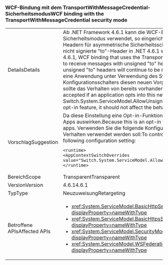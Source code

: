 ### <a name="wcf-binding-with-the-transportwithmessagecredential-security-mode"></a><span data-ttu-id="01fce-101">WCF-Bindung mit dem TransportWithMessageCredential-Sicherheitsmodus</span><span class="sxs-lookup"><span data-stu-id="01fce-101">WCF binding with the TransportWithMessageCredential security mode</span></span>

|   |   |
|---|---|
|<span data-ttu-id="01fce-102">Details</span><span class="sxs-lookup"><span data-stu-id="01fce-102">Details</span></span>|<span data-ttu-id="01fce-103">Ab .NET Framework 4.6.1 kann die WCF-Bindung, die den TransportWithMessageCredential-Sicherheitsmodus verwendet, so eingerichtet werden, dass Nachrichten mit nicht signierten &quot;to&quot;-Headern für asymmetrische Sicherheitsschlüssel empfangen werden. Standardmäßig werden nicht signierte &quot;to&quot;-Header in .NET 4.6.1 weiter abgelehnt.</span><span class="sxs-lookup"><span data-stu-id="01fce-103">Beginning in the .NET Framework 4.6.1, WCF binding that uses the TransportWithMessageCredential security mode can be set up to receive messages with unsigned &quot;to&quot; headers for asymmetric security keys.By default, unsigned &quot;to&quot; headers will continue to be rejected in .NET 4.6.1.</span></span> <span data-ttu-id="01fce-104">Sie werden nur akzeptiert, wenn eine Anwendung unter Verwendung des Switch.System.ServiceModel.AllowUnsignedToHeader-Konfigurationsschalters diesen neuen Vorgangsmodus aktiviert. Da dieses Feature aktiviert ist, sollte das Verhalten von bereits vorhandenen Apps nicht beeinflusst werden.</span><span class="sxs-lookup"><span data-stu-id="01fce-104">They will only be accepted if an application opts into this new mode of operation using the Switch.System.ServiceModel.AllowUnsignedToHeader configuration switch.Because this is an opt-in feature, it should not affect the behavior of existing apps.</span></span>|
|<span data-ttu-id="01fce-105">Vorschlag</span><span class="sxs-lookup"><span data-stu-id="01fce-105">Suggestion</span></span>|<span data-ttu-id="01fce-106">Da diese Einstellung eine Opt-in-Funktion ist, sollte sie sich nicht auf das Verhalten vorhandener Apps auswirken.</span><span class="sxs-lookup"><span data-stu-id="01fce-106">Because this is an opt-in feature, it should not affect the behavior of existing apps.</span></span> <span data-ttu-id="01fce-107">Verwenden Sie die folgende Konfigurationseinstellung, um zu steuern, ob das neue Verhalten verwendet werden soll:</span><span class="sxs-lookup"><span data-stu-id="01fce-107">To control whether the new behavior is used or not, use the following configuration setting:</span></span><pre><code class="language-xml">&lt;runtime&gt;&#13;&#10;&lt;AppContextSwitchOverrides value=&quot;Switch.System.ServiceModel.AllowUnsignedToHeader=true&quot; /&gt;&#13;&#10;&lt;/runtime&gt;&#13;&#10;</code></pre>|
|<span data-ttu-id="01fce-108">Bereich</span><span class="sxs-lookup"><span data-stu-id="01fce-108">Scope</span></span>|<span data-ttu-id="01fce-109">Transparent</span><span class="sxs-lookup"><span data-stu-id="01fce-109">Transparent</span></span>|
|<span data-ttu-id="01fce-110">Version</span><span class="sxs-lookup"><span data-stu-id="01fce-110">Version</span></span>|<span data-ttu-id="01fce-111">4.6.1</span><span class="sxs-lookup"><span data-stu-id="01fce-111">4.6.1</span></span>|
|<span data-ttu-id="01fce-112">Typ</span><span class="sxs-lookup"><span data-stu-id="01fce-112">Type</span></span>|<span data-ttu-id="01fce-113">Neuzuweisung</span><span class="sxs-lookup"><span data-stu-id="01fce-113">Retargeting</span></span>|
|<span data-ttu-id="01fce-114">Betroffene APIs</span><span class="sxs-lookup"><span data-stu-id="01fce-114">Affected APIs</span></span>|<ul><li><xref:System.ServiceModel.BasicHttpSecurityMode.TransportWithMessageCredential?displayProperty=nameWithType></li><li><xref:System.ServiceModel.BasicHttpsSecurityMode.TransportWithMessageCredential?displayProperty=nameWithType></li><li><xref:System.ServiceModel.SecurityMode.TransportWithMessageCredential?displayProperty=nameWithType></li><li><xref:System.ServiceModel.WSFederationHttpSecurityMode.TransportWithMessageCredential?displayProperty=nameWithType></li></ul>|

